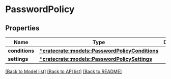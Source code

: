 # PasswordPolicy

## Properties
Name | Type | Description | Notes
------------ | ------------- | ------------- | -------------
**conditions** | [***cratecrate::models::PasswordPolicyConditions**](PasswordPolicyConditions.md) |  | [optional] 
**settings** | [***cratecrate::models::PasswordPolicySettings**](PasswordPolicySettings.md) |  | [optional] 

[[Back to Model list]](../README.md#documentation-for-models) [[Back to API list]](../README.md#documentation-for-api-endpoints) [[Back to README]](../README.md)


